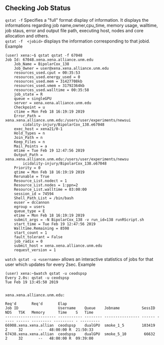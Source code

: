 ## Checking Job Status

`qstat -f` Specifies a "full" format display of information.  It displays the informations regarding job name,owner,cpu_time, memory usage, walltime, job staus, error and output file path, executing host, nodes and core allocation and others.  
`qstat -f  <jobid>` displays the information corresponding to that jobid. 
Example 

    (user) xena:~$ qstat qstat -f 67048
    Job Id: 67048.xena.xena.alliance.unm.edu
        Job_Name = BipolarCox_138
        Job_Owner = user@xena.xena.alliance.unm.edu
        resources_used.cput = 00:35:53
        resources_used.energy_used = 0
        resources_used.mem = 31427708kb
        resources_used.vmem = 31792364kb
        resources_used.walltime = 00:35:58
        job_state = R
        queue = singleGPU
        server = xena.xena.alliance.unm.edu
        Checkpoint = u
        ctime = Mon Feb 18 16:19:19 2019
        Error_Path = xena.xena.alliance.unm.edu:/users/user/experiments/newsui
            cidality-injury/BipolarCox_138.e67048
        exec_host = xena21/0-1
        Hold_Types = n
        Join_Path = n
        Keep_Files = n
        Mail_Points = a
        mtime = Tue Feb 19 12:47:56 2019
        Output_Path = xena.xena.alliance.unm.edu:/users/user/experiments/newsu
            icidality-injury/BipolarCox_138.o67048
        Priority = 0
        qtime = Mon Feb 18 16:19:19 2019
        Rerunable = True
        Resource_List.nodect = 1
        Resource_List.nodes = 1:ppn=2
        Resource_List.walltime = 03:00:00
        session_id = 74594
        Shell_Path_List = /bin/bash
        euser = dccannon
        egroup = users
        queue_type = E
        etime = Mon Feb 18 16:19:19 2019
        submit_args = -N BipolarCox_138 -v run_id=138 runRScript.sh
        start_time = Tue Feb 19 12:47:56 2019
        Walltime.Remaining = 8598
        start_count = 1
        fault_tolerant = False
        job_radix = 0
        submit_host = xena.xena.alliance.unm.edu
        request_version = 1

`watch qstat -u <username>` allows an interactive statistics of jobs for that user which updates for every 2sec.  Example

    (user) xena:~$watch qstat -u ceodspsp
    Every 2.0s: qstat -u ceodspsp                                                           Tue Feb 19 13:45:50 2019


    xena.xena.alliance.unm.edu:
                                                                                      Req'd       Req'd       Elap
    Job ID                  Username    Queue    Jobname          SessID  NDS   TSK   Memory      Time    S   Time
    ----------------------- ----------- -------- ---------------- ------ ----- ------ --------- --------- - ---------
    66908.xena.xena.allian  ceodspsp    dualGPU  smoke_1_5        103419     2     32       --   48:00:00 R  21:50:33
    67438.xena.xena.allian  ceodspsp    dualGPU  smoke_5_10        66632     2     32       --   48:00:00 R  09:39:00



